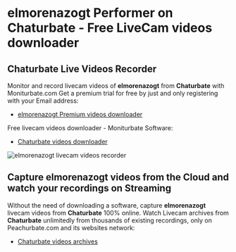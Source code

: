 # elmorenazogt Performer on Chaturbate - Free LiveCam videos downloader

## Chaturbate Live Videos Recorder

Monitor and record livecam videos of **elmorenazogt** from **Chaturbate** with Moniturbate.com
Get a premium trial for free by just and only registering with your Email address:
* [elmorenazogt Premium videos downloader](https://moniturbate.com/request-demo-licence-key.html)

Free livecam videos downloader - Moniturbate Software:
* [Chaturbate videos downloader](https://moniturbate.com/moniturbate-download-software.html)

![elmorenazogt livecam videos recorder](https://peachurnet.com/templates/moniturbate-software.png)


## Capture elmorenazogt videos from the Cloud and watch your recordings on Streaming

Without the need of downloading a software, capture **elmorenazogt** livecam videos from **Chaturbate** 100% online.
Watch Livecam archives from **Chaturbate** unlimitedly from thousands of existing recordings, only on Peachurbate.com and its websites network:
* [Chaturbate videos archives](https://peachurnet.com/)